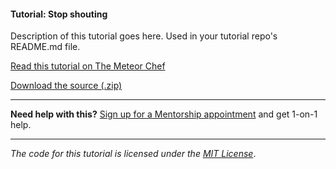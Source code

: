 #### Tutorial: Stop shouting

Description of this tutorial goes here. Used in your tutorial repo's README.md file.

[Read this tutorial on The Meteor Chef](https://themeteorchef.com/tutorials/stop-shouting)  

[Download the source (.zip)](https://github.com/themeteorchef/stop-shouting/archive/master.zip)

---

**Need help with this?** [Sign up for a Mentorship appointment](https://themeteorchef.com/mentorship?readme=stop-shouting) and get 1-on-1 help.

---

_The code for this tutorial is licensed under the [MIT License](http://opensource.org/licenses/MIT)_.
